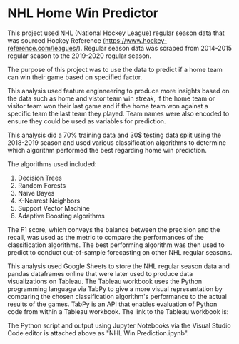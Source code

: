 # NHL Home Win Predictor

This project used NHL (National Hockey League) regular season data that was sourced Hockey Reference (https://www.hockey-reference.com/leagues/).
Regular season data was scraped from 2014-2015 regular season to the 2019-2020 regular season.

The purpose of this project was to use the data to predict if a home team can win their game based on specified factor.

This analysis used feature enginneering to produce more insights based on the data such as home and vistor team win streak, if the home team or visitor team won their last game and if the home team won against a specific team the last team they played.
Team names were also encoded to ensure they could be used as variables for prediction.

This analysis did a 70% training data and 30$ testing data split using the 2018-2019 season and used various classification algorithms to determine which algorithm performed the best regarding home win prediction.

The algorithms used included:
1. Decision Trees
2. Random Forests
3. Naive Bayes
4. K-Nearest Neighbors
5. Support Vector Machine
6. Adaptive Boosting algorithms

The F1 score, which conveys the balance between the precision and the recall, was used as the metric to compare the performances of the classification algorithms.
The best performing algorithm was then used to predict to conduct out-of-sample forecasting on other NHL regular seasons.

This analysis used Google Sheets to store the NHL regular season data and pandas dataframes online that were later used to produce data visualizations on Tableau.
The Tableau workbook uses the Python programming language via TabPy to give a more visual representation by comparing the chosen classification algorithm's performance to the actual results of the games. TabPy is an API that enables evaluation of Python code from within a Tableau workbook. 
The link to the Tableau workbook is: 

The Python script and output using Jupyter Notebooks via the Visual Studio Code editor is attached above as "NHL Win Prediction.ipynb".
